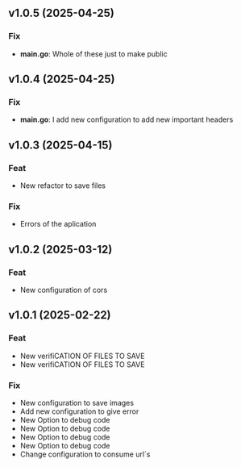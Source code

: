 ## v1.0.5 (2025-04-25)

### Fix

- **main.go**: Whole of these just to make public

## v1.0.4 (2025-04-25)

### Fix

- **main.go**: I add new configuration to add new important headers

## v1.0.3 (2025-04-15)

### Feat

- New refactor to save files

### Fix

- Errors of the aplication

## v1.0.2 (2025-03-12)

### Feat

- New configuration of cors

## v1.0.1 (2025-02-22)

### Feat

- New verifiCATION OF FILES TO SAVE
- New verifiCATION OF FILES TO SAVE

### Fix

- New configuration to save images
- Add new configuration to give error
- New Option to debug code
- New Option to debug code
- New Option to debug code
- New Option to debug code
- Change configuration to consume url´s
